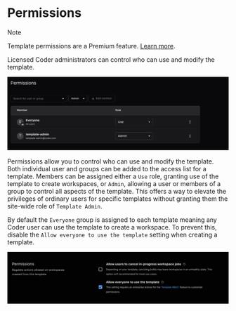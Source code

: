 # Permissions

> [!NOTE]
> Template permissions are a Premium feature.
> [Learn more](https://coder.com/pricing#compare-plans).

Licensed Coder administrators can control who can use and modify the template.

![Template Permissions](../../images/templates/permissions.png)

Permissions allow you to control who can use and modify the template. Both
individual user and groups can be added to the access list for a template.
Members can be assigned either a `Use` role, granting use of the template to
create workspaces, or `Admin`, allowing a user or members of a group to control
all aspects of the template. This offers a way to elevate the privileges of
ordinary users for specific templates without granting them the site-wide role
of `Template Admin`.

By default the `Everyone` group is assigned to each template meaning any Coder
user can use the template to create a workspace. To prevent this, disable the
`Allow everyone to use the template` setting when creating a template.

![Create Template Permissions](../../images/templates/create-template-permissions.png)
